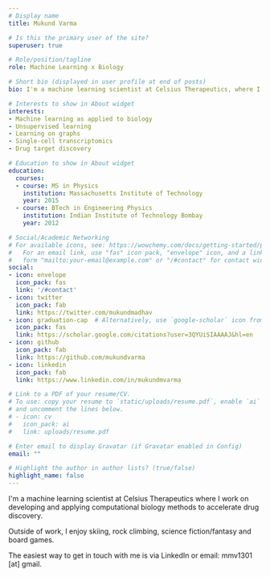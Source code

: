 ```yaml
---
# Display name
title: Mukund Varma

# Is this the primary user of the site?
superuser: true

# Role/position/tagline
role: Machine Learning x Biology

# Short bio (displayed in user profile at end of posts)
bio: I'm a machine learning scientist at Celsius Therapeutics, where I develop ML methods and apply them towards analyzing biological data, understanding disease biology and discovering novel drug targets. I'm broadly interested in the application of ML / statistics towards solving important problems.

# Interests to show in About widget
interests:
- Machine learning as applied to biology
- Unsupervised learning
- Learning on graphs
- Single-cell transcriptomics
- Drug target discovery

# Education to show in About widget
education:
  courses:
  - course: MS in Physics
    institution: Massachusetts Institute of Technology
    year: 2015
  - course: BTech in Engineering Physics
    institution: Indian Institute of Technology Bombay
    year: 2012

# Social/Academic Networking
# For available icons, see: https://wowchemy.com/docs/getting-started/page-builder/#icons
#   For an email link, use "fas" icon pack, "envelope" icon, and a link in the
#   form "mailto:your-email@example.com" or "/#contact" for contact widget.
social:
- icon: envelope
  icon_pack: fas
  link: '/#contact'
- icon: twitter
  icon_pack: fab
  link: https://twitter.com/mukundmadhav
- icon: graduation-cap  # Alternatively, use `google-scholar` icon from `ai` icon pack
  icon_pack: fas
  link: https://scholar.google.com/citations?user=3QYUiSIAAAAJ&hl=en
- icon: github
  icon_pack: fab
  link: https://github.com/mukundvarma
- icon: linkedin
  icon_pack: fab
  link: https://www.linkedin.com/in/mukundmvarma

# Link to a PDF of your resume/CV.
# To use: copy your resume to `static/uploads/resume.pdf`, enable `ai` icons in `params.toml`, 
# and uncomment the lines below.
# - icon: cv
#   icon_pack: ai
#   link: uploads/resume.pdf

# Enter email to display Gravatar (if Gravatar enabled in Config)
email: ""

# Highlight the author in author lists? (true/false)
highlight_name: false
---
```


I'm a machine learning scientist at Celsius Therapeutics where I work on developing and applying computational biology methods to accelerate drug discovery.

Outside of work, I enjoy skiing, rock climbing, science fiction/fantasy and board games. 

The easiest way to get in touch with me is via LinkedIn or email: mmv1301 [at] gmail.
